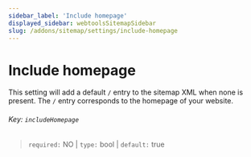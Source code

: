 ```yaml
---
sidebar_label: 'Include homepage'
displayed_sidebar: webtoolsSitemapSidebar
slug: /addons/sitemap/settings/include-homepage
---
```


# Include homepage

This setting will add a default `/` entry to the sitemap XML when none is present. The `/` entry corresponds to the homepage of your website.

###### Key: `includeHomepage`

> `required:` NO | `type:` bool | `default:` true
